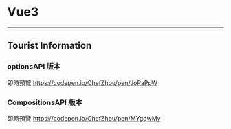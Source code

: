 # Vue3
---
## Tourist Information 

### optionsAPI 版本
即時預覽
https://codepen.io/ChefZhou/pen/JoPaPpW

### CompositionsAPI 版本
即時預覽
https://codepen.io/ChefZhou/pen/MYgqwMy
